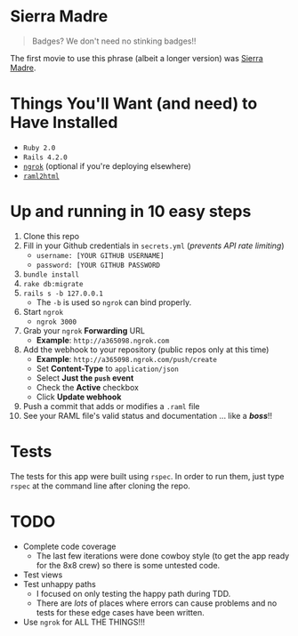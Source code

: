 # Sierra Madre

> Badges? We don't need no stinking badges!!

The first movie to use this phrase (albeit a longer version) was [Sierra Madre][1].

# Things You'll Want (and need) to Have Installed

* `Ruby 2.0`
* `Rails 4.2.0`
* [`ngrok`][2] (optional if you're deploying elsewhere)
* [`raml2html`][3]

# Up and running in 10 easy steps

1. Clone this repo
2. Fill in your Github credentials in `secrets.yml` (*prevents API rate limiting*)
    * `username: [YOUR GITHUB USERNAME]`
    * `password: [YOUR GITHUB PASSWORD`
3. `bundle install`
4. `rake db:migrate`
5. `rails s -b 127.0.0.1`
    * The `-b` is used so `ngrok` can bind properly.
6. Start `ngrok`
    * `ngrok 3000`
7. Grab your `ngrok` **Forwarding** URL
    * **Example**: `http://a365098.ngrok.com`
8. Add the webhook to your repository (public repos only at this time)
    * **Example**: `http://a365098.ngrok.com/push/create`
    * Set **Content-Type** to `application/json`
    * Select **Just the `push` event**
    * Check the **Active** checkbox
    * Click **Update webhook**
9. Push a commit that adds or modifies a `.raml` file
10. See your RAML file's valid status and documentation ... like a ***boss***!!

# Tests

The tests for this app were built using `rspec`. In order to run them, just type `rspec` at the command line after cloning the repo.

# TODO

* Complete code coverage
    - The last few iterations were done cowboy style (to get the app ready for the 8x8 crew) so there is some untested code.
* Test views
* Test unhappy paths
    - I focused on only testing the happy path during TDD.
    - There are *lots* of places where errors can cause problems and no tests for these edge cases have been written.
* Use `ngrok` for ALL THE THINGS!!!

[1]:http://en.wikipedia.org/wiki/Stinking_badges
[2]:https://ngrok.com/
[3]:https://www.npmjs.com/package/raml2html